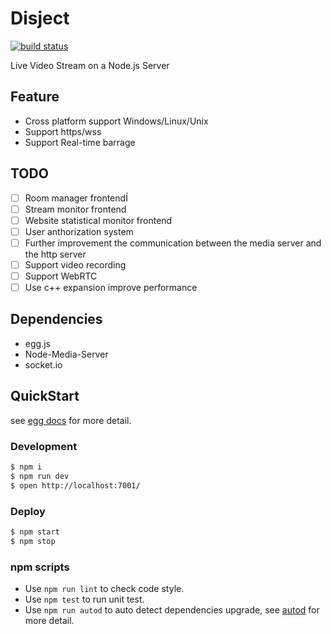 # Disject

[![build status][travis-image]][travis-url]

[travis-image]:https://travis-ci.org/disject/disject-server.svg?branch=master
[travis-url]: https://travis-ci.org/disject/disject-server

Live Video Stream on a Node.js Server

## Feature
- Cross platform support Windows/Linux/Unix
- Support https/wss
- Support Real-time barrage

## TODO
- [ ] Room manager frontendÍ
- [ ] Stream monitor frontend
- [ ] Website statistical monitor frontend
- [ ] User anthorization system
- [ ] Further improvement the communication between the media server and the http server
- [ ] Support video recording
- [ ] Support WebRTC
- [ ] Use c++ expansion improve performance

## Dependencies

- egg.js
- Node-Media-Server
- socket.io

## QuickStart

<!-- add docs here for user -->

see [egg docs][egg] for more detail.

### Development

```bash
$ npm i
$ npm run dev
$ open http://localhost:7001/
```

### Deploy

```bash
$ npm start
$ npm stop
```

### npm scripts

- Use `npm run lint` to check code style.
- Use `npm test` to run unit test.
- Use `npm run autod` to auto detect dependencies upgrade, see [autod](https://www.npmjs.com/package/autod) for more detail.


[egg]: https://eggjs.org
